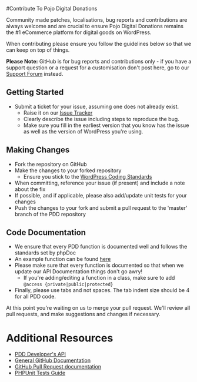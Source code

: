 #Contribute To Pojo Digital Donations

Community made patches, localisations, bug reports and contributions are always welcome and are crucial to ensure Pojo Digital Donations remains the #1 eCommerce platform for digital goods on WordPress.

When contributing please ensure you follow the guidelines below so that we can keep on top of things.

__Please Note:__ GitHub is for bug reports and contributions only - if you have a support question or a request for a customisation don't post here, go to our [Support Forum](https://easydigitaldownloads.com/support/) instead.

## Getting Started

* Submit a ticket for your issue, assuming one does not already exist.
  * Raise it on our [Issue Tracker](https://github.com/pojome/pojo-digital-donations/issues)
  * Clearly describe the issue including steps to reproduce the bug.
  * Make sure you fill in the earliest version that you know has the issue as well as the version of WordPress you're using.

## Making Changes

* Fork the repository on GitHub
* Make the changes to your forked repository
  * Ensure you stick to the [WordPress Coding Standards](http://codex.wordpress.org/WordPress_Coding_Standards)
* When committing, reference your issue (if present) and include a note about the fix
* If possible, and if applicable, please also add/update unit tests for your changes
* Push the changes to your fork and submit a pull request to the 'master' branch of the PDD repository

## Code Documentation

* We ensure that every PDD function is documented well and follows the standards set by phpDoc
* An example function can be found [here](https://gist.github.com/sunnyratilal/5308969)
* Please make sure that every function is documented so that when we update our API Documentation things don't go awry!
	* If you're adding/editing a function in a class, make sure to add `@access {private|public|protected}`
* Finally, please use tabs and not spaces. The tab indent size should be 4 for all PDD code.

At this point you're waiting on us to merge your pull request. We'll review all pull requests, and make suggestions and changes if necessary.

# Additional Resources
* [PDD Developer's API](https://easydigitaldownloads.com/docs/developers-intro-to-easy-digital-downloads/)
* [General GitHub Documentation](http://help.github.com/)
* [GitHub Pull Request documentation](http://help.github.com/send-pull-requests/)
* [PHPUnit Tests Guide](http://phpunit.de/manual/current/en/writing-tests-for-phpunit.html)